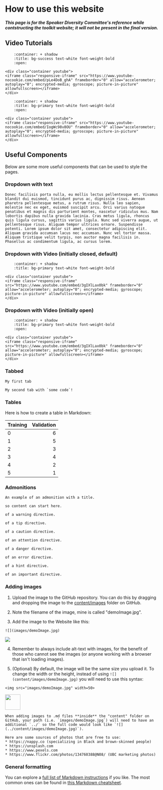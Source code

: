 # How to use this website

**_This page is for the Speaker Diversity Committee's reference while contstructing the toolkit website; it will not be present in the final version._**

## Video Tutorials

```{dropdown} Step 1. Create a GitHub Account
    :container: + shadow
    :title: bg-success text-white font-weight-bold
    :open:

<div class="container youtube">
<iframe class="responsive-iframe" src="https://www.youtube-nocookie.com/embed/pLe4DoB_ghA" frameborder="0" allow="accelerometer; autoplay="0"; encrypted-media; gyroscope; picture-in-picture" allowfullscreen></iframe>
</div>
```

```{dropdown} Step 2. Tutorial on Editing the Website
    :container: + shadow
    :title: bg-primary text-white font-weight-bold
    :open:

<div class="container youtube">
<iframe class="responsive-iframe" src="https://www.youtube-nocookie.com/embed/IogWc98v8OU" frameborder="0" allow="accelerometer; autoplay="0"; encrypted-media; gyroscope; picture-in-picture" allowfullscreen></iframe>
</div>
```
## Useful Components

Below are some more useful components that can be used to style the pages.

### Dropdown with text

```{dropdown} Here's my dropdown
Donec facilisis porta nulla, eu mollis lectus pellentesque et. Vivamus blandit dui euismod, tincidunt purus ac, dignissim risus. Aenean pharetra pellentesque metus, a rutrum risus. Nulla leo sapien, molestie nec ex eget, euismod suscipit arcu. Orci varius natoque penatibus et magnis dis parturient montes, nascetur ridiculus mus. Nam lobortis dapibus nulla gravida lacinia. Cras metus ligula, rhoncus quis ligula cursus, sagittis varius ligula. Nunc sed viverra augue, ut pellentesque risus. Aliquam tempor ultrices ornare. Suspendisse potenti. Lorem ipsum dolor sit amet, consectetur adipiscing elit. Aliquam gravida accumsan lacus nec accumsan. Nunc vel tortor massa. Aliquam tristique velit turpis, non auctor magna facilisis in. Phasellus ac condimentum ligula, ac cursus lorem.
```

### Dropdown with Video (initially closed, default)

```{dropdown} Testimonial from conference
    :container: + shadow
    :title: bg-primary text-white font-weight-bold

<div class="container youtube">
<iframe class="responsive-iframe" src="https://www.youtube.com/embed/3gIXlLax0bk" frameborder="0" allow="accelerometer; autoplay="0"; encrypted-media; gyroscope; picture-in-picture" allowfullscreen></iframe>
</div>
```

### Dropdown with Video (initially open)

```{dropdown} Testimonial from conference
    :container: + shadow
    :title: bg-primary text-white font-weight-bold
    :open:

<div class="container youtube">
<iframe class="responsive-iframe" src="https://www.youtube.com/embed/3gIXlLax0bk" frameborder="0" allow="accelerometer; autoplay="0"; encrypted-media; gyroscope; picture-in-picture" allowfullscreen></iframe>
</div>
```

### Tabbed 
```{tabbed} Tab 1 title
My first tab
```

```{tabbed} Tab 2 title
My second tab with `some code`!
```

### Tables

Here is how to create a table in Markdown:

| Training | Validation |
|:---------|-----------:|
| 0        |          6 |
| 1        |          5 |
| 2        |          3 |
| 3        |          4 |
| 4        |          2 |
| 5        |          1 |

### Admonitions

```{admonition} This is a title
An example of an admonition with a title.
```

```{note} Notes require **no** arguments,
so content can start here.
```

```{warning} This is an example
of a warning directive.
```

```{tip} This is an example
of a tip directive.
```

```{caution} This is an example
of a caution directive.
```

```{attention} This is an example
of an attention directive.
```

```{danger} This is an example
of a danger directive.
```

```{error} This is an example
of an error directive.
```

```{hint} This is an example
of a hint directive.
```

```{important} This is an example
of an important directive.
```

### Adding images

1. Upload the image to the GitHub repository. You can do this by dragging and dropping the image to the [content/images]() folder on GitHub.

2. Note the filename of the image, mine is called "demoImage.jpg".

3. Add the image to the Website like this:

```
![](images/demoImage.jpg)
```

![](images/demoImage.jpg)

4. Remember to always include alt-text with images, for the benefit of those who cannot see the images (or anyone working with a browser that isn't loading images).

5. (Optional) By default, the image will be the same size you upload it. To change the width or the height, instead of using `![](content/images/demoImage.jpg)` you will need to use this syntax:

```
<img src="images/demoImage.jpg" width=50>
```
<img src="images/demoImage.jpg" width=50>

```{warning}
When adding images to .md files **inside** the "content" folder on GitHub, your path (i.e. `images/demoImage.jpg`) will need to have an additional `../` so the full code would look like `![](../content/images/demoImage.jpg)`).
```

```{tip}
Here are some sources of photos that are free to use:
* https://nappy.co (specializing in Black and brown-skinned people)
* https://unsplash.com
* https://www.pexels.com
* https://www.flickr.com/photos/134760388@N08/ (UBC marketing photos)
```

### General formatting

You can explore a [full list of Markdown instructions](https://guides.github.com/features/mastering-markdown/) if you like. The most common ones can be found in [this Markdown cheatsheet](https://guides.github.com/pdfs/markdown-cheatsheet-online.pdf).
